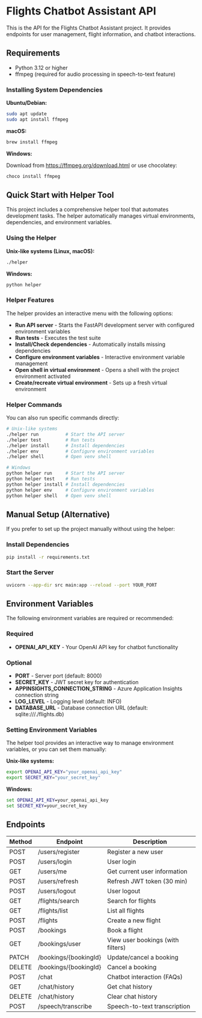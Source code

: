 # Flights Chatbot Assistant API

This is the API for the Flights Chatbot Assistant project. It provides endpoints for user management, flight information, and chatbot interactions.

## Requirements

- Python 3.12 or higher
- ffmpeg (required for audio processing in speech-to-text feature)

### Installing System Dependencies

**Ubuntu/Debian:**

```bash
sudo apt update
sudo apt install ffmpeg
```

**macOS:**

```bash
brew install ffmpeg
```

**Windows:**

Download from <https://ffmpeg.org/download.html> or use chocolatey:

```cmd
choco install ffmpeg
```

## Quick Start with Helper Tool

This project includes a comprehensive helper tool that automates development tasks. The helper automatically manages virtual environments, dependencies, and environment variables.

### Using the Helper

**Unix-like systems (Linux, macOS):**

```bash
./helper
```

**Windows:**

```bash
python helper
```

### Helper Features

The helper provides an interactive menu with the following options:

- **Run API server** - Starts the FastAPI development server with configured environment variables
- **Run tests** - Executes the test suite
- **Install/Check dependencies** - Automatically installs missing dependencies
- **Configure environment variables** - Interactive environment variable management
- **Open shell in virtual environment** - Opens a shell with the project environment activated
- **Create/recreate virtual environment** - Sets up a fresh virtual environment

### Helper Commands

You can also run specific commands directly:

```bash
# Unix-like systems
./helper run          # Start the API server
./helper test         # Run tests
./helper install      # Install dependencies
./helper env          # Configure environment variables
./helper shell        # Open venv shell

# Windows
python helper run     # Start the API server
python helper test    # Run tests
python helper install # Install dependencies
python helper env     # Configure environment variables
python helper shell   # Open venv shell
```

## Manual Setup (Alternative)

If you prefer to set up the project manually without using the helper:

### Install Dependencies

```bash
pip install -r requirements.txt
```

### Start the Server

```bash
uvicorn --app-dir src main:app --reload --port YOUR_PORT
```

## Environment Variables

The following environment variables are required or recommended:

### Required

- **OPENAI_API_KEY** - Your OpenAI API key for chatbot functionality

### Optional

- **PORT** - Server port (default: 8000)
- **SECRET_KEY** - JWT secret key for authentication
- **APPINSIGHTS_CONNECTION_STRING** - Azure Application Insights connection string
- **LOG_LEVEL** - Logging level (default: INFO)
- **DATABASE_URL** - Database connection URL (default: sqlite:///./flights.db)

### Setting Environment Variables

The helper tool provides an interactive way to manage environment variables, or you can set them manually:

**Unix-like systems:**

```bash
export OPENAI_API_KEY="your_openai_api_key"
export SECRET_KEY="your_secret_key"
```

**Windows:**

```cmd
set OPENAI_API_KEY=your_openai_api_key
set SECRET_KEY=your_secret_key
```

## Endpoints

| Method | Endpoint                           | Description                       |
|--------|------------------------------------|-----------------------------------|
| POST   | /users/register                    | Register a new user               |
| POST   | /users/login                       | User login                        |
| GET    | /users/me                          | Get current user information      |
| POST   | /users/refresh                     | Refresh JWT token (30 min)        |
| POST   | /users/logout                      | User logout                       |
| GET    | /flights/search                    | Search for flights                |
| GET    | /flights/list                      | List all flights                  |
| POST   | /flights                           | Create a new flight               |
| POST   | /bookings                          | Book a flight                     |
| GET    | /bookings/user                     | View user bookings (with filters) |
| PATCH  | /bookings/{bookingId}              | Update/cancel a booking           |
| DELETE | /bookings/{bookingId}              | Cancel a booking                  |
| POST   | /chat                              | Chatbot interaction (FAQs)        |
| GET    | /chat/history                      | Get chat history                  |
| DELETE | /chat/history                      | Clear chat history                |
| POST   | /speech/transcribe                 | Speech-to-text transcription      |
